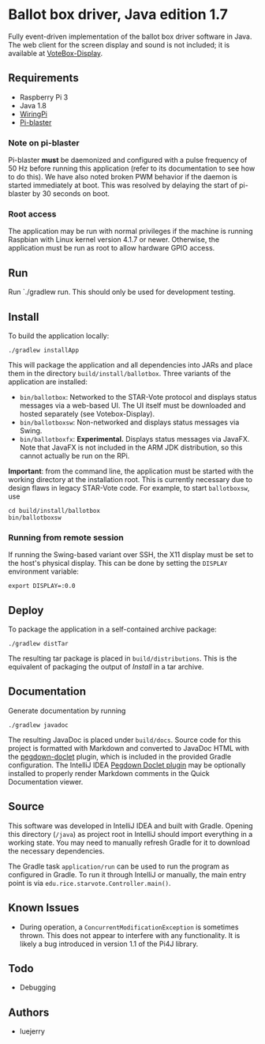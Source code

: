# Ballot box driver, Java edition 1.7

Fully event-driven implementation of the ballot box driver software in Java.
The web client for the screen display and sound is not included; it is
available at [VoteBox-Display](https://github.com/luejerry/VoteBox-Display).

## Requirements
- Raspberry Pi 3
- Java 1.8
- [WiringPi](http://wiringpi.com/)
- [Pi-blaster](https://github.com/sarfata/pi-blaster)

### Note on pi-blaster
Pi-blaster **must** be daemonized and configured with a pulse frequency of 50 Hz before
running this application (refer to its documentation to see how to do this). We have
also noted broken PWM behavior if the daemon is started immediately at boot. This was
resolved by delaying the start of pi-blaster by 30 seconds on boot.

### Root access
The application may be run with normal privileges if the machine is running Raspbian
with Linux kernel version 4.1.7 or newer. Otherwise, the application must be run as
root to allow hardware GPIO access.

## Run
Run `./gradlew run. This should only be used for development testing.

## Install
To build the application locally:

`./gradlew installApp`

This will package the application and all dependencies into JARs and place
them in the directory `build/install/ballotbox`. Three variants of the
application are installed:

* `bin/ballotbox`: Networked to the STAR-Vote protocol and displays status
messages via a web-based UI. The UI itself must be downloaded and hosted
separately (see Votebox-Display).
* `bin/ballotboxsw`: Non-networked and displays status messages via Swing.
* `bin/ballotboxfx`: **Experimental.** Displays status messages via JavaFX.
Note that JavaFX is not included in the ARM JDK distribution, so this cannot
actually be run on the RPi.

**Important**: from the command line, the application must be started with
the working directory at the installation root. This is currently necessary
due to design flaws in legacy STAR-Vote code. For example, to start
`ballotboxsw`, use

~~~
cd build/install/ballotbox
bin/ballotboxsw
~~~

### Running from remote session
If running the Swing-based variant over SSH, the X11 display must be set to
the host's physical display. This can be done by setting the `DISPLAY`
environment variable:

`export DISPLAY=:0.0`


## Deploy
To package the application in a self-contained archive package:

`./gradlew distTar`

The resulting tar package is placed in `build/distributions`. This is the equivalent of
packaging the output of _Install_ in a tar archive.

## Documentation
Generate documentation by running

`./gradlew javadoc`

The resulting JavaDoc is placed under `build/docs`. Source code for this
project is formatted with Markdown and converted to JavaDoc HTML with the
[pegdown-doclet](https://github.com/Abnaxos/pegdown-doclet) plugin, which is
included in the provided Gradle configuration. The IntelliJ IDEA [Pegdown
Doclet plugin](https://plugins.jetbrains.com/plugin/7253?pr=idea) may be
optionally installed to properly render Markdown comments in the Quick
Documentation viewer.

## Source
This software was developed in IntelliJ IDEA and built with Gradle. Opening
this directory (`/java`) as project root in IntelliJ should import everything
in a working state. You may need to manually refresh Gradle for it to download
the necessary dependencies.

The Gradle task `application/run` can be used to run the program as configured
in Gradle. To run it through IntelliJ or manually, the main entry point is via
`edu.rice.starvote.Controller.main()`.

## Known Issues
* During operation, a `ConcurrentModificationException` is sometimes thrown.
This does not appear to interfere with any functionality. It is likely a bug
introduced in version 1.1 of the Pi4J library.

## Todo
- Debugging

## Authors
- luejerry
